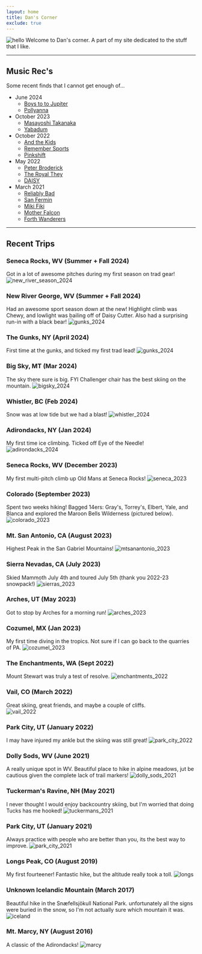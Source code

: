 ```yaml
---
layout: home
title: Dan's Corner
exclude: true
---
```

![hello](images/dan/dans_corner.png)
Welcome to Dan's corner. A part of my site dedicated to the stuff that I like. 

---

## Music Rec's
Some recent finds that I cannot get enough of...
* June 2024
    * [Boys to to Jupiter](https://boysgotojupiter.bandcamp.com/)
    * [Pollyanna](https://www.wearepollyanna.com/)
* October 2023
    * [Masayoshi Takanaka](https://en.wikipedia.org/wiki/Masayoshi_Takanaka)
    * [Yabadum](https://yabadum.bandcamp.com/music)
* October 2022
    * [And the Kids](https://andthekidsmusic.bandcamp.com/)
    * [Remember Sports](https://www.remembersports.com/)
    * [Pinkshift](https://www.pinkshiftmd.com/)
* May 2022
    * [Peter Broderick](https://www.peterbroderick.net)
    * [The Royal They](https://theroyalthey.bandcamp.com)
    * [DAISY](http://www.daisytheband.com)
* March 2021
    * [Reliably Bad](https://www.reliablybad.com/)
    * [San Fermin](http://www.sanferminband.com)
    * [Miki Fiki](http://www.realmikifiki.com)
    * [Mother Falcon](http://www.motherfalcon.com)
    * [Forth Wanderers](http://www.forthwanderers.bandcamp.com)

---

## Recent Trips

### Seneca Rocks, WV (Summer + Fall 2024)
Got in a lot of awesome pitches during my first season on trad gear! 
![new_river_season_2024](images/dan/seneca_season_2024.jpg)

### New River George, WV (Summer + Fall 2024)
Had an awesome sport season down at the new! Highlight climb was Chewy, and lowlight was bailing off of Daisy Cutter. Also had a surprising run-in with a black bear!
![gunks_2024](images/dan/new_river_season_2024.jpg)

### The Gunks, NY (April 2024)
First time at the gunks, and ticked my first trad lead!
![gunks_2024](images/dan/gunks_2024.jpg)

### Big Sky, MT (Mar 2024)
The sky there sure is big. FYI Challenger chair has the best skiing on the mountain.
![bigsky_2024](images/dan/bigsky_2024.jpg)

### Whistler, BC (Feb 2024)
Snow was at low tide but we had a blast!
![whistler_2024](images/dan/whistler_2024.jpg)

### Adirondacks, NY (Jan 2024)
My first time ice climbing. Ticked off Eye of the Needle!
![adirondacks_2024](images/dan/adirondacks_2024.jpg)

### Seneca Rocks, WV (December 2023)
My first multi-pitch climb up Old Mans at Seneca Rocks!
![seneca_2023](images/dan/seneca_2023.jpg)

### Colorado (September 2023)
Spent two weeks hiking! Bagged 14ers: Gray's, Torrey's, Elbert, Yale, and Blanca and explored the Maroon Bells Wilderness (pictured below). 
![colorado_2023](images/dan/colorado_2023.jpg)

### Mt. San Antonio, CA (August 2023)
Highest Peak in the San Gabriel Mountains!
![mtsanantonio_2023](images/dan/mtsanantonio_2023.jpg)

### Sierra Nevadas, CA (July 2023)
Skied Mammoth July 4th and toured July 5th (thank you 2022-23 snowpack!)
![sierras_2023](images/dan/sierras_2023.jpg)

### Arches, UT (May 2023)
Got to stop by Arches for a morning run!
![arches_2023](images/dan/arches_2023.jpg)

### Cozumel, MX (Jan 2023)
My first time diving in the tropics. Not sure if I can go back to the quarries of PA.
![cozumel_2023](images/dan/cozumel_2023.jpg)

### The Enchantments, WA (Sept 2022)
Mount Stewart was truly a test of resolve.
![enchantments_2022](images/dan/enchantments_2022.jpg)

### Vail, CO (March 2022)
Great skiing, great friends, and maybe a couple of cliffs.  
![vail_2022](images/dan/vail_2022.jpg)

### Park City, UT (January 2022)
I may have injured my ankle but the skiing was still great! 
![park_city_2022](images/dan/park_city_2022.jpg)

### Dolly Sods, WV (June 2021)
A really unique spot in WV. Beautiful place to hike in alpine meadows, jut be cautious given the complete lack of trail markers! 
![dolly_sods_2021](images/dan/dolly_sods_2021.jpg)

### Tuckerman's Ravine, NH (May 2021)
I never thought I would enjoy backcountry skiing, but I'm worried that doing Tucks has me hooked!
![tuckermans_2021](images/dan/tuckermans_ravine_2021.jpg)

### Park City, UT (January 2021)
Always practice with people who are better than you, its the best way to improve.
![park_city_2021](images/dan/park_city_2021.JPG)

### Longs Peak, CO (August 2019)
My first fourteener! Fantastic hike, but the altitude really took a toll.
![longs](images/dan/longs.jpg)

### Unknown Icelandic Mountain (March 2017)
Beautiful hike in the Snæfellsjökull National Park.
unfortunately all the signs were buried in the snow, so I'm not actually sure which mountain it was.
![iceland](images/dan/iceland.jpg)

### Mt. Marcy, NY (August 2016)
A classic of the Adirondacks!
![marcy](images/dan/marcy.jpg)